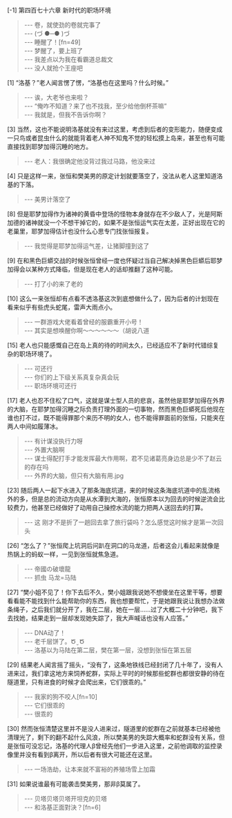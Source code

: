 
[-1] 第四百七十六章 新时代的职场环境
>--- 卷，就使劲的卷就完事了<br>
>--- (づ ●─● )づ<br>
>--- 睡醒了！[fn=49]<br>
>--- 梦醒了，要上班了<br>
>--- 我差点以为我在看霸道总裁文<br>
>--- 没人就抢个王座吧<br>

[1] “洛基？”老人闻言愣了愣，“洛基也在这里吗？什么时候。”
>--- 诶，大老爷也来啦？<br>
>--- “俺咋不知道？来了也不找我，至少给他倒杯茶嘛”<br>
>--- 我就是，但我不告诉你啊？<br>

[3] 当然，这也不能说明洛基就没有来过这里，考虑到后者的变形能力，随便变成一只鸟或者昆虫什么的就能背着老人神不知鬼不觉的轻松摸上岛来，甚至也有可能直接找到耶梦加得沉睡的地方。
>--- 老人：我很确定他没背过我过马路，他没来过<br>

[4] 只是这样一来，张恒和樊美男的原定计划就要落空了，没法从老人这里知道洛基的下落。
>--- 美男计落空了<br>

[8] 但是耶梦加得作为诸神的黄昏中登场的怪物本身就存在不少敌人了，光是阿斯加德的诸神就没一个不想干掉它的，如果不是张恒运气实在太差，正好出现在它的老巢里，耶梦加得估计也没什么心思专门找张恒报复。
>--- 我觉得是耶梦加得运气差，让猪脚撞到这了<br>

[9] 在和黑色巨蟒交战的时候张恒曾经一度也怀疑过当自己解决掉黑色巨蟒后耶梦加得会以某种方式降临，但是现在老人的话却推翻了这种可能。
>--- 打了小的来了老的<br>

[10] 这么一来张恒却有点看不透洛基这次到底想做什么了，因为后者的计划现在看来似乎有些虎头蛇尾，雷声大雨点小。
>--- 一群游戏大佬看着曾经的服霸重开小号！<br>
>--- 其实是想唤醒你啊～～～～～～（胡说八道<br>

[15] 老人也只能感慨自己在岛上真的待的时间太久，已经适应不了新时代错综复杂的职场环境了。
>--- 可还行<br>
>--- 你们的上下级关系真复杂真会玩<br>
>--- 职场环境可还行<br>

[17] 老人也忍不住松了口气，这就是谋士型人员的悲哀，虽然他是耶梦加得在外界的大脑，在耶梦加得沉睡之际负责打理外面的一切事物，然而黑色巨蟒死后他现在谁也打不过，既不能得罪那个来历不明的女人，也不能得罪面前的张恒，只能夹在两人中间如履薄冰。
>--- 有计谋没执行力呀<br>
>--- 外置大脑啊<br>
>--- 谋士得配打手才能发挥最大作用啊，君不见诸葛亮身边总是少不了赵云的存在吗<br>
>--- 外界的大脑，但只有大脑有用.jpg<br>

[23] 随后两人一起下水进入了那条海底坑道，来的时候这条海底坑道中的乱流格外的多，但是总的流动方向是从水潭到大海的，张恒原本以为回去的时候逆流会比较费力，他甚至已经做好了动用自己操控水流的能力把两人送回去的打算。
>--- 这 刚才不是折了一趟回去拿了旅行袋吗？怎么感觉这时候才是第一次回头<br>

[26] “怎么了？”张恒爬上坑洞后问趴在洞口的马龙道，后者这会儿看起来就像是热锅上的蚂蚁一样，一见到张恒就焦急道。
>--- 帝國の破壞龍<br>
>--- 抓虫 马龙=马陆<br>

[27] “樊小姐不见了！你下去后不久，樊小姐跟我说她不想傻坐在这里干等，想要看看能不能找到什么能帮助你的东西，我也想要帮忙，于是她跟我说让我想办法做条绳子，之后我们就分开了，我在二层，她在一层……过了大概二十分钟吧，我下去找她，结果走到一层却发现她失踪了，我大声喊话也没有人应答。”
>--- DNA动了！<br>
>--- 老千层饼了。Ծ ̮ Ծ<br>
>--- 洛基以为马陆在第二层，樊在第一层，没想到张恒在第五层<br>

[29] 结果老人闻言摇了摇头，“没有了，这条地铁线已经封闭了几十年了，没有人进来过，我们拿这地方来饲养蛇群，实际上平时的时候那些蛇群也都很安静的待在隧道里，只有进食的时候才会爬出来，它们很乖的。”
>--- 我家的狗不咬人[fn=10]<br>
>--- 它们很乖的<br>
>--- 很乖的<br>

[30] 然而张恒清楚这里并不是没人进来过，隧道里的蛇群在之前就基本已经被他清理光了，剩下的翻不起什么风浪，所以樊美男的失踪大概率和蛇群没有关系，但是张恒可没忘记，洛基的代理人β曾经先他们一步进入这里，之前他调取的监控录像里并没有看到β离开，所以后者有很大可能还在这里。
>--- 一场浩劫，让本来就不富裕的养殖场雪上加霜<br>

[31] 如果说谁最有可能袭击樊美男，那非β莫属了。
>--- 贝塔贝塔贝塔开坦克的贝塔<br>
>--- 和洛基正面對決？[fn=6]<br>
